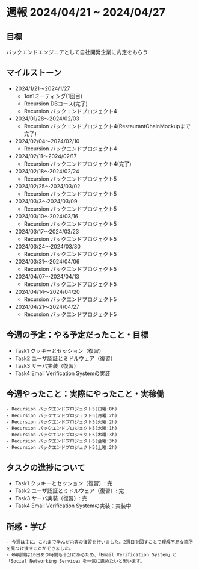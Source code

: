 # 週報 2024/04/21 ~ 2024/04/27

## 目標
バックエンドエンジニアとして自社開発企業に内定をもらう

## マイルストーン
- 2024/1/21〜2024/1/27
    - 1on1ミーティング(1回目)
    - Recursion DBコース(完了)
    - Recursion バックエンドプロジェクト4
- 2024/01/28〜2024/02/03
    - Recursion バックエンドプロジェクト4(RestaurantChainMockupまで完了)
- 2024/02/04〜2024/02/10
    - Recursion バックエンドプロジェクト4
- 2024/02/11〜2024/02/17
    - Recursion バックエンドプロジェクト4(完了)
- 2024/02/18〜2024/02/24
    - Recursion バックエンドプロジェクト5
- 2024/02/25〜2024/03/02
    - Recursion バックエンドプロジェクト5
- 2024/03/3〜2024/03/09
    - Recursion バックエンドプロジェクト5
- 2024/03/10〜2024/03/16
    - Recursion バックエンドプロジェクト5
- 2024/03/17〜2024/03/23
    - Recursion バックエンドプロジェクト5
- 2024/03/24〜2024/03/30
    - Recursion バックエンドプロジェクト5
- 2024/03/31〜2024/04/06
    - Recursion バックエンドプロジェクト5
- 2024/04/07〜2024/04/13
    - Recursion バックエンドプロジェクト5
- 2024/04/14〜2024/04/20
    - Recursion バックエンドプロジェクト5
- 2024/04/21〜2024/04/27
    - Recursion バックエンドプロジェクト5
## 今週の予定：やる予定だったこと・目標

- Task1  クッキーとセッション（復習）
- Task2  ユーザ認証とミドルウェア（復習）
- Task3  サーバ実装（復習）
- Task4  Email Verification Systemの実装

## 今週やったこと：実際にやったこと・実稼働
    - Recursion バックエンドプロジェクト5(日曜:8h)
    - Recursion バックエンドプロジェクト5(月曜:2h)
    - Recursion バックエンドプロジェクト5(火曜:2h)
    - Recursion バックエンドプロジェクト5(水曜:1h)
    - Recursion バックエンドプロジェクト5(木曜:3h)
    - Recursion バックエンドプロジェクト5(金曜:3h)
    - Recursion バックエンドプロジェクト5(土曜:2h)

## タスクの進捗について
- Task1  クッキーとセッション（復習）: 完
- Task2  ユーザ認証とミドルウェア（復習）: 完
- Task3  サーバ実装（復習）: 完
- Task4  Email Verification Systemの実装：実装中


## 所感・学び
    - 今週は主に、これまで学んだ内容の復習を行いました。2週目を回すことで理解不足な箇所を見つけ潰すことができました。
    - GW期間は10日あり時間も十分にあるため、「Email Verification System」と「Social Networking Service」を一気に進めたいと思います。
